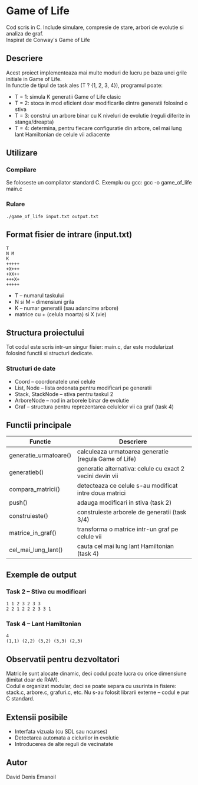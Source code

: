 # Game of Life
Cod scris in C. Include simulare, compresie de stare, arbori de evolutie si analiza de graf.  
Inspirat de Conway's Game of Life
## Descriere
Acest proiect implementeaza mai multe moduri de lucru pe baza unei grile initiale in Game of Life.  
In functie de tipul de task ales (T ? {1, 2, 3, 4}), programul poate:
- T = 1: simula K generatii Game of Life clasic
- T = 2: stoca in mod eficient doar modificarile dintre generatii folosind o stiva
- T = 3: construi un arbore binar cu K niveluri de evolutie (reguli diferite in stanga/dreapta)
- T = 4: determina, pentru fiecare configuratie din arbore, cel mai lung lant Hamiltonian de celule vii adiacente
## Utilizare
### Compilare
Se foloseste un compilator standard C. Exemplu cu gcc:
    gcc -o game_of_life main.c
### Rulare
    ./game_of_life input.txt output.txt
## Format fisier de intrare (input.txt)
    T
    N M
    K
    +++++
    +X+++
    +XX++
    +++X+
    +++++
- T – numarul taskului
- N si M – dimensiuni grila
- K – numar generatii (sau adancime arbore)
- matrice cu + (celula moarta) si X (vie)
## Structura proiectului
Tot codul este scris intr-un singur fisier: main.c, dar este modularizat folosind functii si structuri dedicate.
### Structuri de date
- Coord – coordonatele unei celule
- List, Node – lista ordonata pentru modificari pe generatii
- Stack, StackNode – stiva pentru taskul 2
- ArboreNode – nod in arborele binar de evolutie
- Graf – structura pentru reprezentarea celulelor vii ca graf (task 4)
## Functii principale
| Functie                | Descriere                                                              |
|------------------------|------------------------------------------------------------------------|
| generatie_urmatoare()  | calculeaza urmatoarea generatie (regula Game of Life)                 |
| generatieb()           | generatie alternativa: celule cu exact 2 vecini devin vii             |
| compara_matrici()      | detecteaza ce celule s-au modificat intre doua matrici                |
| push()                 | adauga modificari in stiva (task 2)                                   |
| construieste()         | construieste arborele de generatii (task 3/4)                         |
| matrice_in_graf()      | transforma o matrice intr-un graf pe celule vii                       |
| cel_mai_lung_lant()    | cauta cel mai lung lant Hamiltonian (task 4)                          |
## Exemple de output
### Task 2 – Stiva cu modificari
    1 1 2 3 2 3 3
    2 2 1 2 2 2 3 3 1
### Task 4 – Lant Hamiltonian
    4
    (1,1) (2,2) (3,2) (3,3) (2,3)
## Observatii pentru dezvoltatori
Matricile sunt alocate dinamic, deci codul poate lucra cu orice dimensiune (limitat doar de RAM).  
Codul e organizat modular, deci se poate separa cu usurinta in fisiere:
    stack.c, arbore.c, grafuri.c, etc.
Nu s-au folosit librarii externe – codul e pur C standard.
## Extensii posibile
- Interfata vizuala (cu SDL sau ncurses)
- Detectarea automata a ciclurilor in evolutie
- Introducerea de alte reguli de vecinatate
## Autor
David Denis Emanoil
